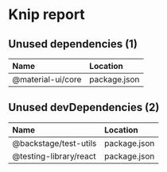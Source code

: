 # Knip report

## Unused dependencies (1)

| Name              | Location     |
|:------------------|:-------------|
| @material-ui/core | package.json |

## Unused devDependencies (2)

| Name                   | Location     |
|:-----------------------|:-------------|
| @backstage/test-utils  | package.json |
| @testing-library/react | package.json |

